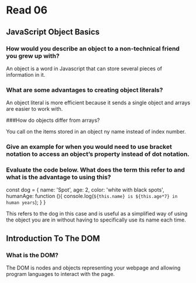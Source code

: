 # Read 06

## JavaScript Object Basics

### How would you describe an object to a non-technical friend you grew up with?

An object is a word in Javascript that can store several pieces of information in it.

### What are some advantages to creating object literals?

An object literal is more efficient because it sends a single object and arrays are easier to work with.

###How do objects differ from arrays?

You call on the items stored in an object ny name instead of index number.

### Give an example for when you would need to use bracket notation to access an object’s property instead of dot notation.

### Evaluate the code below. What does the term this refer to and what is the advantage to using this?

const dog = {
  name: 'Spot',
  age: 2,
  color: 'white with black spots',
  humanAge: function (){
    console.log(`${this.name} is ${this.age*7} in human years`);
  }
}

This refers to the dog in this case and is useful as a simplified way of using the object you are in without having to specifically use its name each time.

## Introduction To The DOM

### What is the DOM?

The DOM is nodes and objects representing your webpage and allowing program languages to interact with the page.

### 
